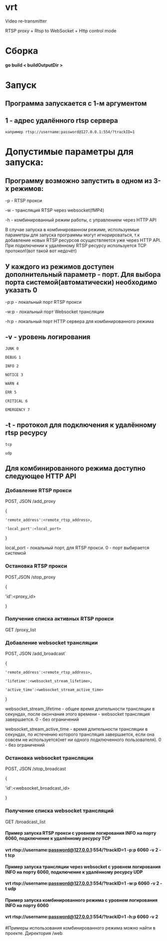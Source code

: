 # vrt

Video re-transmitter

RTSP proxy + Rtsp to WebSocket + Http control mode

# Cборка
#### go build < buildOutputDir >

# Запуск
## Программа запускается с 1-м аргументом

## 1 - адрес удалённого rtsp сервера
    например rtsp://username:password@127.0.0.1:554/?trackID=1

# Допустимые параметры для запуска:

## Программу возможно запустить в одном из 3-х режимов:
-p - RTSP прокси

-w - трансляция RTSP через websocket(fMP4)

-h - комбинированный режим работы, с управлением через HTTP API

В случае запуска в комбинированном режиме, используемые параметры для запуска программы могут игнорироваться, т.к
добавление новых RTSP ресурсов осуществляется уже через HTTP API.
При подключении к удалённому RTSP ресурсу используется TCP протокол!(вот такой вот недочёт)

## У каждого из режимов доступен дополнительный параметр - порт. Для выбора порта системой(автоматически) необходимо указать 0
 -p:p - локальный порт RTSP прокси

 -w:p - локальный порт Websocket трансляции

 -h:p - локальный порт HTTP сервера для комбинированного режима

## -v - уровень логирования
    JUNK 0

    DEBUG 1

    INFO 2

    NOTICE 3

    WARN 4

    ERR 5

    CRITICAL 6

    EMERGENCY 7

## -t - протокол для подключения к удалённому rtsp ресурсу
    tcp

    udp

## Для комбинированного режима доступно следующее HTTP API

### Добавление RTSP прокси
POST, JSON /add_proxy

{

	'remote_address':<remote_rtsp_address>,

	'local_port':<local_port>

}

local_port - локальный порт, для RTSP прокси. 0 - порт выбирается системой

### Остановка RTSP прокси
POST,JSON /stop_proxy

{

'id':<proxy_id>

}


### Получение списка активных RTSP прокси
GET /proxy_list


### Добавление websocket трансляции
POST, JSON /add_broadcast`

{

	'remote_address':<remote_rtsp_address>,

	'lifetime':<websocket_stream_lifetime>,

	'active_time':<websocket_stream_active_time>

}

websocket_stream_lifetime - общее время длительности трансляции в секундах, после окончания этого времени - websocket трансляция завершается. 0 - без ограничений

websocket_stream_active_time - время длительности трансляции в секундах, по истечению которого трансляция завершается, если она совсем не используется(нет ни одного подключенного пользователя). 0 - без ограничений

### Остановка websocket трансляции
POST, JSON /stop_broadcast

{

'id':<websocket_broadcast_id>

}

### Получение списка websocket трансляций
GET /broadcast_list



#### Пример запуска RTSP прокси с уровнем логирования INFO на порту 6060, подключение к удалённому ресурсу TCP
#### vrt rtsp://username:password@127.0.0.1:554/?trackID=1 -p:p 6060 -v 2 -t tcp

#### Пример запуска трансляции через websocket с уровнем логирования INFO на порту 6060, подключение к удалённому ресурсу UDP
#### vrt rtsp://username:password@127.0.0.1:554/?trackID=1 -w:p 6060 -v 2 -t udp

#### Пример запуска комбинированного режима с уровнем логирования INFO на порту 6060
#### vrt rtsp://username:password@127.0.0.1:554/?trackID=1 -h:p 6060 -v 2


#Примеры использования комбинированного режима можно найти в проекте. Директория /web





